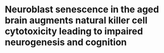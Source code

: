 # Neuroblast senescence in the aged brain augments natural killer cell cytotoxicity leading to impaired neurogenesis and cognition 
